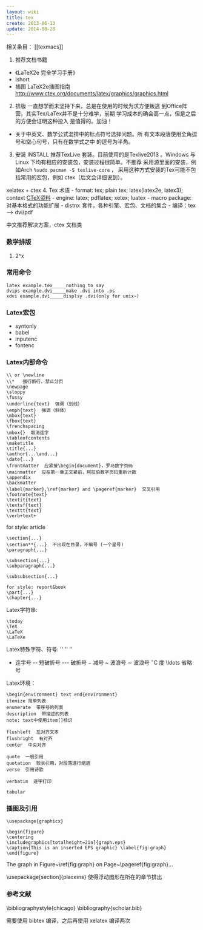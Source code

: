 ```yaml
---
layout: wiki
title: tex
create: 2013-06-13
update: 2014-08-28
---
```


相关条目： [[texmacs]]

1. 推荐文档书籍
- 《LaTeX2e 完全学习手册》
- lshort
- 插图 LaTeX2e插图指南 <http://www.ctex.org/documents/latex/graphics/graphics.html>

2. 排版
一直想学而未坚持下来，总是在使用的时候为求方便叛逃
到Office阵营。其实Tex/LaTex并不是十分难学，前期
学习成本的确会高一点，但是之后的方便会证明这种投入
是值得的。加油！

- 关于中英文、数学公式混排中的标点符号选择问题。所
有文本段落使用全角逗号和空心句号，只有在数学式之中
的逗号为半角。

3. 安装 INSTALL
推荐TexLive 套装。目前使用的是Texlive2013 。Windows
与Linux 下均有相应的安装包，安装过程很简单。不推荐
采用源里面的安装，例如Arch `%sudo pacman -S texlive-core` ，
采用这种方式安装的Tex可能不包括常用的宏包，例如
ctex（后文会详细说到）。

xelatex + ctex
4. Tex 术语
    - format: tex; plain tex; latex(latex2e, latex3); context [CTeX资料](http://www.ctex.org/LaTeX)
    - engine: latex; pdflatex; xetex; luatex
    - macro package: 对基本格式的功能扩展
    - distro: 套件，各种引擎、宏包、文档的集合
    - 编译：tex ——> dvi/pdf




中文推荐解决方案，ctex 文档类

### 数学排版
1. 2^x

### 常用命令

    latex example.tex_____nothing to say
    dvips example.dvi_____make .dvi into .ps
    xdvi example.dvi_____displsy .dvi(only for unix~)

### Latex宏包
- syntonly
- babel
- inputenc
- fontenc

### Latex内部命令

    \\ or \newline
    \\*   强行断行，禁止分页
    \newpage
    \sloppy
    \fussy
    \underline{text}  强调（划线）
    \emph{text}  强调（斜体）
    \mbox{text}
    \fbox{text}
    \frenchspacing
    \mbox{}  取消连字
    \tableofcontents
    \maketitle
    \title{...}
    \author{...\and...}
    \date{...}
    \frontmatter  应紧接\begin{document}，罗马数字页码
    \mainmatter  应在第一章正文紧前，阿拉伯数字页码重新计数
    \appendix
    \backmatter
    \label{marker},\ref{marker} and \pageref{marker}  交叉引用
    \footnote{text}
    \textit{text}
    \textsf{text}
    \texttt{text}
    \verb+text+
    
for style: article

    \section{...}
    \section**{...}  不出现在目录，不编号 (一个星号)
    \paragraph{...}
  
    \subsection{...}
    \subparagraph{...}
  
    \subsubsection{...}
  
    for style: report&book
    \part{...}
    \chapter{...}
  
Latex字符串:

    \today
    \TeX
    \LaTeX
    \LaTeXe
    


Latex特殊字符、符号:
''  ''
''
-  连字号
--  短破折号
--- 破折号
$-$  减号
\~  波浪号
$\sim$  波浪号
$^{\circ}\mathrm{C}$  度
\ldots  省略号



Latex环境：

    \begin{environment} text end{environment}
    itemize 简单列表
    enumerate  带序号的列表
    description  带描述的列表 
    note: text中使用item[]标识
  
    flushleft  左对齐文本
    flushright  右对齐
    center  中央对齐
  
    quote  一般引用
    quotation  较长引用，对段落进行缩进
    verse  引用诗歌
  
    verbatim  逐字打印
  
    tabular
 
### 插图及引用
    \usepackage{graphicx}

    \begin{figure}
    \centering
    \includegraphics[totalheight=2in]{graph.eps}
    \caption{This is an inserted EPS graphic} \label{fig:graph}
    \end{figure}

The graph in Figure~\ref{fig:graph} on Page~\pageref{fig:graph}...

\usepackage[section]{placeins}  使得浮动图形在所在的章节排出


### 参考文献

\bibliographystyle{chicago}
\bibliography{scholar.bib}

需要使用 bibtex 编译，之后再使用 xelatex 编译两次
